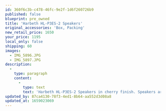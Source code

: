 ```yaml
---
id: 360f6c3b-c478-46fc-9e2f-1d6f260726b9
published: false
blueprint: pre_owned
title: 'Harbeth HL-P3ES-2 Speakers'
original_accessories: 'Box, Packing'
new_retail_price: 1650
your_price: 1195
local_only: false
shipping: 60
images:
  - IMG_5896.JPG
  - IMG_5897.JPG
description:
  -
    type: paragraph
    content:
      -
        type: text
        text: 'Harbeth HL-P3ES-2 Speakers in cherry finish. Speakers are in excellent condition with original boxes and packing. Sold as new for $1,650.00, but current XD version is $3,290.00.'
updated_by: 87ca4130-78f3-4ed1-8b64-aa552d3d08a8
updated_at: 1659023069
---
```

